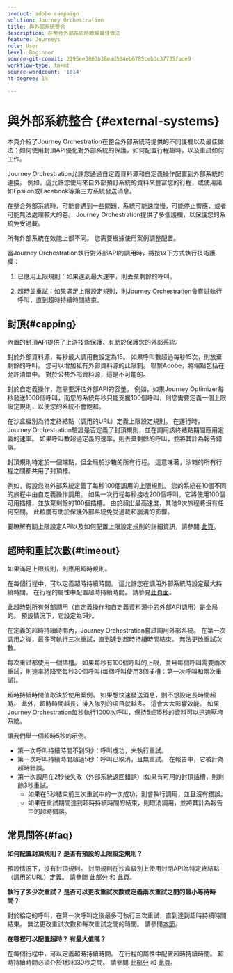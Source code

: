 ```yaml
---
product: adobe campaign
solution: Journey Orchestration
title: 與外部系統整合
description: 在整合外部系統時瞭解最佳做法
feature: Journeys
role: User
level: Beginner
source-git-commit: 2195ee3863b38ead504eb6785ceb3c37735fade9
workflow-type: tm+mt
source-wordcount: '1014'
ht-degree: 1%

---
```


# 與外部系統整合 {#external-systems}

本頁介紹了Journey Orchestration在整合外部系統時提供的不同護欄以及最佳做法：如何使用封頂API優化對外部系統的保護，如何配置行程超時，以及重試如何工作。

Journey Orchestration允許您通過自定義資料源和自定義操作配置到外部系統的連接。 例如，這允許您使用來自外部預訂系統的資料來豐富您的行程，或使用諸如Epsilon或Facebook等第三方系統發送消息。

在整合外部系統時，可能會遇到一些問題，系統可能速度慢，可能停止響應，或者可能無法處理較大的卷。 Journey Orchestration提供了多個護欄，以保護您的系統免受過載。

所有外部系統在效能上都不同。 您需要根據使用案例調整配置。

當Journey Orchestration執行對外部API的調用時，將按以下方式執行技術護欄：

1. 已應用上限規則：如果達到最大速率，則丟棄剩餘的呼叫。

2. 超時並重試：如果滿足上限設定規則，則Journey Orchestration會嘗試執行呼叫，直到超時持續時間結束。

## 封頂{#capping}

內置的封頂API提供了上游技術保護，有助於保護您的外部系統。

對於外部資料源，每秒最大調用數設定為15。 如果呼叫數超過每秒15次，則放棄剩餘的呼叫。 您可以增加私有外部資料源的此限制。 聯繫Adobe，將端點包括在允許清單中。 對於公共外部資料源，這是不可能的。

對於自定義操作，您需要評估外部API的容量。 例如，如果Journey Optimizer每秒發送1000個呼叫，而您的系統每秒只能支援100個呼叫，則您需要定義一個上限設定規則，以便您的系統不會飽和。

在沙盒級別為特定終結點（調用的URL）定義上限設定規則。 在運行時，Journey Orchestration驗證是否定義了封頂規則，並在調用該終結點期間應用定義的速率。 如果呼叫數超過定義的速率，則丟棄剩餘的呼叫，並將其計為報告錯誤。

封頂規則特定於一個端點，但全局於沙箱的所有行程。 這意味著，沙箱的所有行程之間都共用了封頂槽。

例如，假設您為外部系統定義了每秒100個調用的上限規則。 您的系統在10個不同的旅程中由自定義操作調用。 如果一次行程每秒接收200個呼叫，它將使用100個可用插槽，並放棄剩餘的100個插槽。 由於超出最高速度，其他9次旅程將沒有任何空間。 此粒度有助於保護外部系統免受過載和崩潰的影響。

要瞭解有關上限設定API以及如何配置上限設定規則的詳細資訊，請參閱 [此頁](../api/capping.md)。

## 超時和重試次數{#timeout}

如果滿足上限規則，則應用超時規則。

在每個行程中，可以定義超時持續時間。 這允許您在調用外部系統時設定最大持續時間。 在行程的屬性中配置超時持續時間。 請參見[此頁面](../building-journeys/changing-properties.md#timeout_and_error)。

此超時對所有外部調用（自定義操作和自定義資料源中的外部API調用）是全局的。 預設情況下，它設定為5秒。

在定義的超時持續時間內，Journey Orchestration嘗試調用外部系統。 在第一次調用之後，最多可執行三次重試，直到達到超時持續時間結束。 無法更改重試次數。

每次重試都使用一個插槽。 如果每秒有100個呼叫的上限，並且每個呼叫需要兩次重試，則速率將降至每秒30個呼叫(每個呼叫使用3個插槽：第一次呼叫和兩次重試)。

超時持續時間值取決於使用案例。 如果想快速發送消息，則不想設定長時間超時。 此外，超時時間越長，排入隊列的項目就越多。 這會大大影響效能。 如果Journey Orchestration每秒執行1000次呼叫，保持5或15秒的資料可以迅速壓垮系統。

讓我們舉一個超時5秒的示例。

* 第一次呼叫持續時間不到5秒：呼叫成功，未執行重試。
* 第一次呼叫持續時間超過5秒：呼叫已取消，且無重試。 在報告中，它被計為超時錯誤。
* 第一次調用在2秒後失敗（外部系統返回錯誤）:如果有可用的封頂插槽，則剩餘3秒重試。
   * 如果在5秒結束前三次重試中的一次成功，則會執行調用，並且沒有錯誤。
   * 如果在重試期間達到超時持續時間的結束，則取消調用，並將其計為報告中的超時錯誤。

## 常見問答{#faq}

**如何配置封頂規則？ 是否有預設的上限設定規則？**

預設情況下，沒有封頂規則。 封閉規則在沙盒級別上使用封閉API為特定終結點（調用的URL）定義。 請參閱 [此部分](../about/external-systems.md#capping) 和 [此頁](../api/capping.md)。

**執行了多少次重試？ 是否可以更改重試次數或定義兩次重試之間的最小等待時間？**

對於給定的呼叫，在第一次呼叫之後最多可執行三次重試，直到達到超時持續時間結束。 無法更改重試次數和每次重試之間的時間。 請參閱[本節](../about/external-systems.md#timeout)。

**在哪裡可以配置超時？ 有最大值嗎？**

在每個行程中，可以定義超時持續時間。 在行程的屬性中配置超時持續時間。 超時持續時間必須介於1秒和30秒之間。 請參閱 [此部分](../about/external-systems.md#timeout) 和 [此頁](../building-journeys/changing-properties.md#timeout_and_error)。